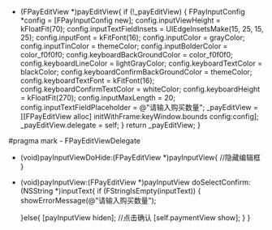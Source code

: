- (FPayEditView *)payEditView{
    if (!_payEditView) {
        FPayInputConfig *config = [FPayInputConfig new];
        config.inputViewHeight = kFloatFit(70);
        config.inputTextFieldInsets = UIEdgeInsetsMake(15, 25, 15, 25);
        config.inputFont = kFitFont(16);
        config.inputColor = grayColor;
        config.inputTinColor = themeColor;
        config.inputBolderColor = color_f0f0f0;
        config.keyboardBackGroundColor = color_f0f0f0;
        config.keyboardLineColor = lightGrayColor;
        config.keyboardTextColor = blackColor;
        config.keyboardConfirmBackGroundColor = themeColor;
        config.keyboardTextFont = kFitFont(16);
        config.keyboardConfirmTextColor = whiteColor;
        config.keyboardHeight = kFloatFit(270);
        config.inputMaxLength = 20;
        config.inputTextFieldPlaceholder = @"请输入购买数量";
        _payEditView = [[FPayEditView alloc] initWithFrame:keyWindow.bounds config:config];
        _payEditView.delegate = self;
    }
    return _payEditView;
}

#pragma mark - FPayEditViewDelegate
- (void)payInputViewDoHide:(FPayEditView *)payInputView{
    //隐藏编辑框
}

- (void)payInputView:(FPayEditView *)payInputView doSelectConfirm:(NSString *)inputText{
    if (FStringIsEmpty(inputText)) {
        showErrorMessage(@"请输入购买数量");
       
    }else{
        [payInputView hiden];
        //点击确认
        [self.paymentView show];
    }
}
